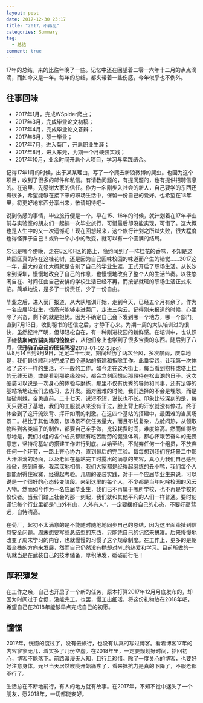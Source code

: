 ```yaml
---
layout: post
date: 2017-12-30 23:17
title: "2017，不再见"
categories: Summary
tag:
  - 总结
comment: true
---
```


17年的总结，来的比往年晚了一些。记忆中还在回望着二零一六年十二月的点点滴滴，而如今又是一年。每年的总结，都夹带着一些伤感，今年似乎也不例外。


<!-- more -->

## 往事回味

- 2017年1月，完成WSpider爬虫；
- 2017年3月，完成毕业论文初稿；
- 2017年4月，完成毕业论文答辩；
- 2017年6月，硕士毕业；
- 2017年7月，进入菊厂，开启职业生涯；
- 2017年8月，进入东莞，为期一个月硬装实践；
- 2017年10月，业余时间开启个人项目，学习与实践结合。

记得17年1月的时候，出于某某理由，写了一个爬去新浪微博的爬虫。也因为这个项目，收到了很多的邮件和私信。有请教问题的，有提问题的，也有提供招聘信息的。在这里，先感谢大家的信任。作为一名刚步入社会的新人，自己要学的东西还有很多，希望能够在接下来的职场生活中，保留一份自己的爱好。也希望在18年里，将更好地东西分享出来，敬请期待吧~

说到伤感的事情，毕业旅行便是一个。早在15、16年的时候，就计划着在17年毕业前与实验室的朋友们一起搞一次毕业旅行，可惜最后却没能实现，可惜了。这大概也是人生中的又一次遗憾吧！现在回想起来，这个旅行计划之所以失败，很大程度也得怪罪于自己！或许一个小小的改变，就可以有一个圆满的结局。

忘记是哪个傍晚，走在E区和F区的路上，隐约闻到了一阵桂花的香味，不知是这片园区真的存在这桂花树，还是因为自己回味校园的味道而产生的错觉……2017这一年，最大的变化大概就是告别了自己的学业生涯，正式开启了职场生活。从长沙来到深圳，慢慢地改变了自己的作息，也慢慢地改变了整个人的生活节奏。以往悠闲自在、时间任由自己安排的学校生活已经不再，而按部就班的职场生活正式来临。简单地说，是多了一份责任，少了一份自由。

毕业之后，进入菊厂报道，从大队培训开始，走到今天，已经五个月有余了。作为一名应届毕业生，很高兴能够走进菊厂，走进三朵云。记得刚来报道的时候，心里除了兴奋，剩下的就是担忧。因为不确定自己会下发到哪一个地方，哪一个部门。直到7月13日，收到秘书的短信之后，才静下心来。为期一周的大队培训过的很快，虽然纪律严明，但却轻松自在，有一种刚进校园的新鲜感。在培训中，也认识了一些来自五湖四海的佼佼者，从他们身上也学到了很多宝贵的东西。随后到了八月，便开启了自己的硬装历程。

<div style="margin-left:40px; margin-right:40px;margin-top:-30px;margin-bottom:-40px">
![](/assets/articleImg/2018-01-02-2.jpg)
</div>
<div class="caption">『硬装期间安装天线时拍摄』</div>

从8月14日到9月9日，足足二十七天，期间经历了两次台风，多次暴雨，庆幸地是，我们最终顺利地完成了四个基站的搭建和拆除工作。此番实践，让我第一次体验了这不一样的生活，不一般的工作。如今走在这大街上，每当看到抱杆或塔上挂的无线天线，或是看到那绝缘胶带，都会立刻回想起那段待在松山湖的日子。这次硬装可以说是一次身心的体验与磨练，那里不仅有优秀的导师和同事，还有足够的基站场地让我们去练习、去开发。面对困难的时候，我们选择的不会是埋怨，而是踏破荆棘，奋勇直前。二十七天，说短不短，说长也不长。印象比较深刻的是，每天只要进了基地，我们的工服就从来没有干过，脸上背上的汗水就没有停过。终于体会到了这汗流浃背、挥汗如雨的刺激。在这四个基站的搭建中，最困难的当属场景二。相比于其他场景，该场景不仅任务量大，而且布线复杂，方舱闷热，从领取物料到各类端子的制作，都要自己亲手做，比较耗费时间，难度略高。然而值得欣慰地是，我们小组的各个成员都赋有吃苦耐劳的健强体魄，都心怀艰苦奋斗的无畏意志，坚持将基站的搭建工作进行到底。从始至终，不抛弃任何一个组员，不放弃任何一个环节，一路上齐心协力，直到最后的完工验。每每想到我们在场景二中那大汗淋漓的场面，以及老师在基站完工时露出的满意的笑容，真心为我们自己感到骄傲，感到自豪。我深深地相信，我们大家都是经得起磨练的丑小鸭，我们每个人都能耐得住寂寞，经得起考验。几周的硬装实践，对于一个应届毕业生来说，可以说是一个很好的心态转变阶段。来到这里的每个人，不少都是当年叱咤校园的风云人物。然而如今作为一名应届毕业生，我们已不再属于哪所学校，也不再是学校的佼佼者。当我们踏上社会的那一刻起，我们就和其他平凡的人们一样普通。要时刻谨记每个行业里都是”山外有山，人外有人“，一定要摆好自己的心态，不要好高骛远，自恃清高。

在菊厂，起初不太满意的是不能随时随地地同步自己的总结，因为这里面牵扯到信息安全问题。周末想要写些总结型的东西，只能凭自己的记忆来拼凑。后来慢慢地改变了周末学习的内容，也就慢慢的习惯了这个规章制度。在工作上，更多的是朝着全栈的方向来发展，然而自己仍然没有抛却对ML的热爱和学习。目前所做的一切就当是在武装自己的技术储备，厚积薄发，砥砺前行吧！

## 厚积薄发

在工作之余，自己也开启了一个新的任务，原本打算2017年12月月底发布的，却因为时间过于仓促，没能完工。也罢，慢工出细活，将这份礼物放在2018年吧，希望自己在2018年能够早点完成自己的初愿。


## 憧憬

2017年，恍惚的度过了，没有去旅行，也没有认真的写过博客。看着博客17年的内容寥寥无几，着实多了几份空虚。在2018年里，一定要规划好时间，拾回初心，博客不能落下。前路漫漫无人知，且行且珍惜。除了一度关心的博客，也要好好注意身体。元旦当天居然喉咙开始痛疼了，看来抵抗力是真的下降了，不服老都不行了。

生活总在不断地前行，有人的地方就有故事。在2017年，不知不觉中迷失了一个朋友，愿2018年，一切都能安好。

